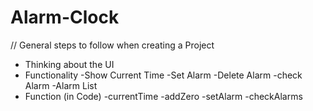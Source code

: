# Alarm-Clock

// General steps to follow when  creating a Project

- Thinking about the UI
- Functionality
    -Show Current Time 
    -Set Alarm
    -Delete Alarm
    -check Alarm
    -Alarm List
- Function (in Code)
    -currentTime
    -addZero
    -setAlarm
    -checkAlarms
